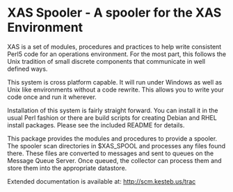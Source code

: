 XAS Spooler - A spooler for the XAS Environment
=========================================================

XAS is a set of modules, procedures and practices to help write
consistent Perl5 code for an operations environment. For the most part,
this follows the Unix tradition of small discrete components that
communicate in well defined ways.

This system is cross platform capable. It will run under Windows as well
as Unix like environments without a code rewrite. This allows you to
write your code once and run it wherever.

Installation of this system is fairly straight forward. You can install
it in the usual Perl fashion or there are build scripts for creating
Debian and RHEL install packages. Please see the included README for
details.

This package provides the modules and procedures to provide a spooler.
The spooler scan directories in $XAS_SPOOL and processes any files found
there. These files are converted to messages and sent to queues on
the Message Queue Server. Once queued, the collector can process them
and store them into the appropriate datastore.

Extended documentation is available at: http://scm.kesteb.us/trac

